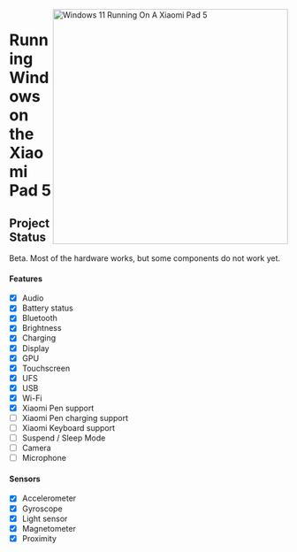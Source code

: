 <img align="right" src="https://raw.githubusercontent.com/erdilS/Port-Windows-11-Xiaomi-Pad-5/main/nabu.png" width="425" alt="Windows 11 Running On A Xiaomi Pad 5">

# Running Windows on the Xiaomi Pad 5

## Project Status

Beta. Most of the hardware works, but some components do not work yet.

#### Features

- [X] Audio
- [X] Battery status
- [X] Bluetooth
- [X] Brightness
- [x] Charging
- [X] Display
- [X] GPU
- [X] Touchscreen
- [X] UFS
- [X] USB
- [X] Wi-Fi
- [X] Xiaomi Pen support
- [ ] Xiaomi Pen charging support
- [ ] Xiaomi Keyboard support
- [ ] Suspend / Sleep Mode
- [ ] Camera
- [ ] Microphone

#### Sensors

- [X] Accelerometer
- [X] Gyroscope
- [X] Light sensor
- [X] Magnetometer
- [X] Proximity
